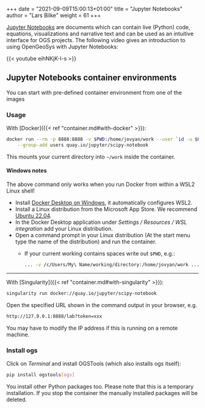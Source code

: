 +++
date = "2021-09-09T15:00:13+01:00"
title = "Jupyter Notebooks"
author = "Lars Bilke"
weight = 61
+++

<!-- TODO: Consider to move this section out of **BASICS** and to devote an extra first-order section to the Python-bindings of OGS and how to operate OGS via Python and Jupyter Notebooks.-->

[Jupyter Notebooks](https://jupyter.org) are documents which can contain live (Python) code, equations, visualizations and
narrative text and can be used as an intuitive interface for OGS projects. The following video gives an introduction to using
OpenGeoSys with Jupyter Notebooks:

{{< youtube eihNKjK-I-s >}}

## Jupyter Notebooks container environments

You can start with pre-defined container environment from one of the images

### Usage

With [Docker]({{< ref "container.md#with-docker" >}}):

```bash
docker run --rm -p 8888:8888 -v $PWD:/home/jovyan/work --user `id -u $USER` \
    --group-add users quay.io/jupyter/scipy-notebook
```

This mounts your current directory into `~/work` inside the container.

<div class="note">

#### <i class="fab fa-windows"></i> Windows notes

The above command only works when you run Docker from within a WSL2 Linux shell!

- Install [Docker Desktop on Windows](https://docs.docker.com/desktop/windows/install/), it automatically configures WSL2.
- Install a Linux distribution from the Microsoft App Store. We recommend [Ubuntu 22.04](https://apps.microsoft.com/search?query=ubuntu).
- In the Docker Desktop application under *Settings / Resources / WSL integration* add your Linux distribution.
- Open a command prompt in your Linux distribution (At the start menu type the name of the distribution) and run the container.
  - If your current working contains spaces write out `$PWD`, e.g.:

    ```bash
    ... -v /c/Users/My\ Name/working/directory:/home/jovyan/work ...
    ```

</div>

---

With [Singularity]({{< ref "container.md#with-singularity" >}}):

```bash
singularity run docker://quay.io/jupyter/scipy-notebook
```

Open the specified URL shown in the command output in your browser, e.g.

```bash
http://127.0.0.1:8888/lab?token=xxx
```

You may have to modify the IP address if this is running on a remote machine.

### Install ogs

Click on *Terminal* and install OGSTools (which also installs ogs itself):

```bash
pip install ogstools[ogs]
```

You install other Python packages too. Please note that this is a temporary installation. If you stop the container the manually installed packages will be deleted.
